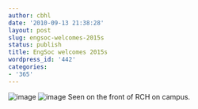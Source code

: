 ```yaml
---
author: cbhl
date: '2010-09-13 21:38:28'
layout: post
slug: engsoc-welcomes-2015s
status: publish
title: EngSoc welcomes 2015s
wordpress_id: '442'
categories:
- '365'
---
```


![image](http://blog.azuresky.ca/blog/wp-content/uploads/2010/09/wpid-IMG_20100913_084222.jpg)
![image](http://blog.azuresky.ca/blog/wp-content/uploads/2010/09/wpid-IMG_20100913_084256.jpg)
Seen on the front of RCH on campus.
